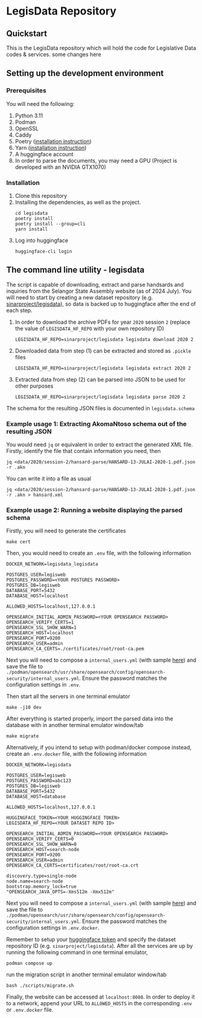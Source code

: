 # LegisData Repository

## Quickstart
This is the LegisData repository which will hold the code for Legislative Data codes & services. some changes here

## Setting up the development environment

### Prerequisites

You will need the following:

1. Python 3.11
1. Podman
1. OpenSSL
1. Caddy
1. Poetry ([installation instruction](https://python-poetry.org/docs/))
1. Yarn ([installation instruction](https://yarnpkg.com/getting-started/install))
1. A huggingface account
1. In order to parse the documents, you may need a GPU (Project is developed with an NVIDIA GTX1070)

### Installation

1. Clone this repository
1. Installing the dependencies, as well as the project.
    ```
    cd legisdata
    poetry install
    poetry install --group=cli
    yarn install
    ```
1. Log into huggingface
    ```
    huggingface-cli login
    ```

## The command line utility - legisdata

The script is capable of downloading, extract and parse handsards and inquiries from the Selangor State Assembly website (as of 2024 July). You will need to start by creating a new dataset repository (e.g. [sinarproject/legisdata](https://huggingface.co/datasets/sinarproject/legisdata)), so data is backed up to huggingface after the end of each step.

1. In order to download the archive PDFs for year `2020` session `2` (replace the value of `LEGISDATA_HF_REPO` with your own repository ID)
    ```
    LEGISDATA_HF_REPO=sinarproject/legisdata legisdata download 2020 2
    ```
1. Downloaded data from step (1) can be extracted and stored as `.pickle` files
    ```
    LEGISDATA_HF_REPO=sinarproject/legisdata legisdata extract 2020 2
    ```
1. Extracted data from step (2) can be parsed into JSON to be used for other purposes
    ```
    LEGISDATA_HF_REPO=sinarproject/legisdata legisdata parse 2020 2
    ```

The schema for the resulting JSON files is documented in `legisdata.schema`

### Example usage 1: Extracting AkomaNtoso schema out of the resulting JSON

You would need `jq` or equivalent in order to extract the generated XML file. Firstly, identify the file that contain information you need, then

```
jq <data/2020/session-2/hansard-parse/HANSARD-13-JULAI-2020-1.pdf.json -r .akn
```

You can write it into a file as usual

```
jq <data/2020/session-2/hansard-parse/HANSARD-13-JULAI-2020-1.pdf.json -r .akn > hansard.xml
```

### Example usage 2: Running a website displaying the parsed schema

Firstly, you will need to generate the certificates

```
make cert
```

Then, you would need to create an `.env` file, with the following information

```
DOCKER_NETWORK=legisdata_legisdata

POSTGRES_USER=legisweb
POSTGRES_PASSWORD=<YOUR POSTGRES PASSWORD>
POSTGRES_DB=legisweb
DATABASE_PORT=5432
DATABASE_HOST=localhost

ALLOWED_HOSTS=localhost,127.0.0.1

OPENSEARCH_INITIAL_ADMIN_PASSWORD=<YOUR OPENSEARCH PASSWORD>
OPENSEARCH_VERIFY_CERTS=1
OPENSEARCH_SSL_SHOW_WARN=1
OPENSEARCH_HOST=localhost
OPENSEARCH_PORT=9200
OPENSEARCH_USER=admin
OPENSEARCH_CA_CERTS=./certificates/root/root-ca.pem
```

Next you will need to compose a `internal_users.yml` (with sample [here](https://opensearch.org/docs/latest/security/configuration/yaml/#internal_usersyml)) and save the file to `./podman/opensearch/usr/share/opensearch/config/opensearch-security/internal_users.yml`. Ensure the password matches the configuration settings in `.env`.

Then start all the servers in one terminal emulator

```
make -j10 dev
```

After everything is started properly, import the parsed data into the database with in another terminal emulator window/tab
```
make migrate
```

Alternatively, if you intend to setup with podman/docker compose instead, create an `.env.docker` file, with the following information

```
DOCKER_NETWORK=legisdata

POSTGRES_USER=legisweb
POSTGRES_PASSWORD=abc123
POSTGRES_DB=legisweb
DATABASE_PORT=5432
DATABASE_HOST=database

ALLOWED_HOSTS=localhost,127.0.0.1

HUGGINGFACE_TOKEN=<YOUR HUGGINGFACE TOKEN>
LEGISDATA_HF_REPO=<YOUR DATASET REPO ID>

OPENSEARCH_INITIAL_ADMIN_PASSWORD=<YOUR OPENSEARCH PASSWORD>
OPENSEARCH_VERIFY_CERTS=0
OPENSEARCH_SSL_SHOW_WARN=0
OPENSEARCH_HOST=search-node
OPENSEARCH_PORT=9200
OPENSEARCH_USER=admin
OPENSEARCH_CA_CERTS=certificates/root/root-ca.crt

discovery.type=single-node
node.name=search-node
bootstrap.memory_lock=true
"OPENSEARCH_JAVA_OPTS=-Xms512m -Xmx512m"
```

Next you will need to compose a `internal_users.yml` (with sample [here](https://opensearch.org/docs/latest/security/configuration/yaml/#internal_usersyml)) and save the file to `./podman/opensearch/usr/share/opensearch/config/opensearch-security/internal_users.yml`. Ensure the password matches the configuration settings in `.env.docker`.

Remember to setup your [huggingface token](https://huggingface.co/docs/transformers.js/en/guides/private) and specify the dataset repository ID (e.g. `sinarproject/legisdata`). After all the services are up by running the following command in one terminal emulator,

```
podman compose up
```

run the migration script in another terminal emulator window/tab

```
bash ./scripts/migrate.sh
```

Finally, the website can be accessed at `localhost:8080`. In order to deploy it to a network, append your URL to `ALLOWED_HOSTS` in the corresponding `.env` or `.env.docker` file.
